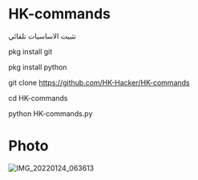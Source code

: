 
# HK-commands



تثبيت الاساسيات تلقائي 


pkg install git 


pkg install python


git clone https://github.com/HK-Hacker/HK-commands


cd HK-commands

python HK-commands.py

# Photo
![IMG_20220124_063613](https://user-images.githubusercontent.com/57058476/150722795-213223a3-8ee8-43d3-96f1-9e42f7c76469.jpg)
